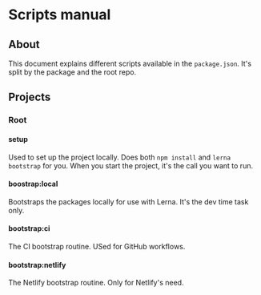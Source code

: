 # Scripts manual

## About

This document explains different scripts available in the `package.json`.
It's split by the package and the root repo.

## Projects

### Root

#### setup

Used to set up the project locally. Does both `npm install` and `lerna bootstrap` for you.
When you start the project, it's the call you want to run.

#### boostrap:local

Bootstraps the packages locally for use with Lerna. It's the dev time task only.

#### bootstrap:ci

The CI bootstrap routine. USed for GitHub workflows.

#### bootstrap:netlify

The Netlify bootstrap routine. Only for Netlify's need.
